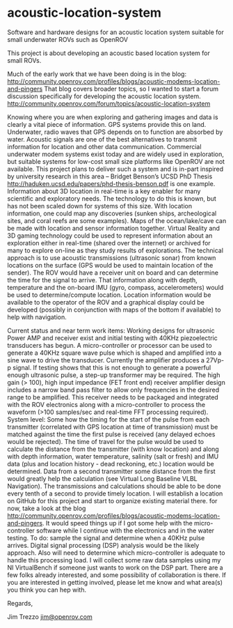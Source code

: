 acoustic-location-system
========================

Software and hardware designs for an acoustic location system suitable for small underwater ROVs such as OpenROV


This project is about developing an acoustic based location system for small ROVs.

Much of the early work that we have been doing is in the blog: http://community.openrov.com/profiles/blogs/acoustic-modems-location-and-pingers
That blog covers broader topics, so I wanted to start a forum discussion specifically for developing the acoustic location system.  http://community.openrov.com/forum/topics/acoustic-location-system

Knowing where you are when exploring and gathering images and data is clearly a vital piece of information.  GPS systems provide this on land.  Underwater, radio waves that GPS depends on to function are absorbed by water.  Acoustic signals are one of the best alternatives to transmit information for location and other data communication.  Commercial underwater modem systems exist today and are widely used in exploration, but suitable systems for low-cost small size platforms like OpenROV are not available.  This project plans to deliver such a system and is in-part inspired by university research in this area – Bridget Benson’s UCSD PhD Thesis http://haduken.ucsd.edu/papers/phd-thesis-benson.pdf is one example.
Information about 3D location in real-time is a key enabler for many scientific and exploratory needs. The technology to do this is known, but has not been scaled down for systems of this size. With location information, one could map any discoveries (sunken ships, archeological sites, and coral reefs are some examples). Maps of the ocean/lake/cave can be made with location and sensor information together. Virtual Reality and 3D gaming technology could be used to represent information about an exploration either in real-time (shared over the internet) or archived for many to explore on-line as they study results of explorations.
The technical approach is to use acoustic transmissions (ultrasonic sonar) from known locations on the surface (GPS would be used to maintain location of the sender). The ROV would have a receiver unit on board and can determine the time for the signal to arrive. That information along with depth, temperature and the on-board IMU (gyro, compass, accelerometers) would be used to determine/compute location. Location information would be available to the operator of the ROV and a graphical display could be developed (possibly in conjunction with maps of the bottom if available) to help with navigation.

Current status and near term work items:
Working designs for ultrasonic Power AMP and receiver exist and initial testing with 40KHz piezoelectric transducers has begun.  A micro-controller or processor can be used to generate a 40KHz square wave pulse which is shaped and amplified into a sine wave to drive the transducer.  Currently the amplifier produces a 27Vp-p signal.  If testing shows that this is not enough to generate a powerful enough ultrasonic pulse, a step-up transformer may be required.
The high gain (> 100), high input impedance (FET front end) receiver amplifier design includes a narrow band pass filter to allow only frequencies in the desired range to be amplified.  This receiver needs to be packaged and integrated with the ROV electronics along with a micro-controller to process the waveform (>100 samples/sec and real-time FFT processing required).  
System level: Some how the timing for the start of the pulse from each transmitter (correlated with GPS location at time of transmission) must be matched against the time the first pulse is received (any delayed echoes would be rejected).  The time of travel for the pulse would be used to calculate the distance from the transmitter (with know location) and along with depth information, water temperature, salinity (salt or fresh) and IMU data (plus and location history - dead reckoning, etc.) location would be determined. Data from a second transmitter some distance from the first would greatly help the calculation (see Virtual Long Baseline VLBL Navigation).  The transmissions and calculations should be able to be done every tenth of a second to provide timely location.
I will establish a location on GitHub for this project and start to organize existing material there.  for now, take a look at the blog http://community.openrov.com/profiles/blogs/acoustic-modems-location-and-pingers.
It would speed things up if I got some help with the micro-controller software while I continue with the electronics and in the water testing.  To do: sample the signal and determine when a 40KHz pulse arrives.  Digital signal processing (DSP) analysis would be the likely approach.  Also will need to determine which micro-controller is adequate to handle this processing load.  I will collect some raw data samples using my NI VirtualBench if someone just wants to work on the DSP part.
There are a few folks already interested, and some possibility of collaboration is there.
If you are interested in getting involved, please let me know and what area(s) you think you can hep with.

Regards,

Jim Trezzo
jim@openrov.com
